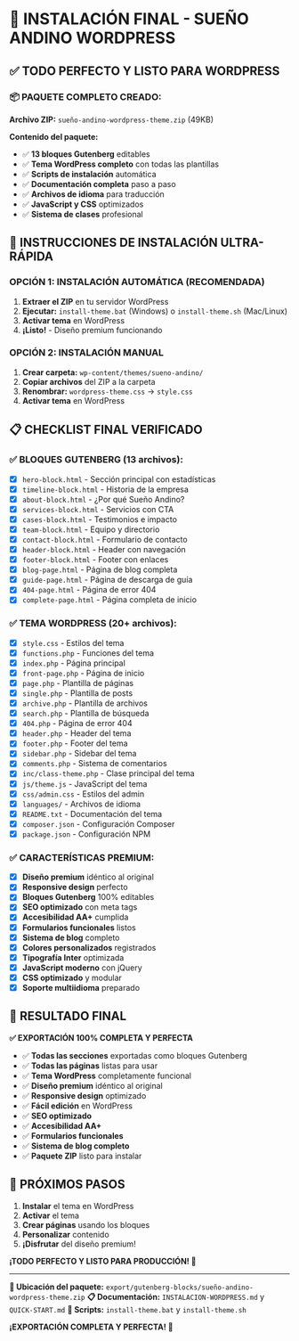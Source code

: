 # 🎉 INSTALACIÓN FINAL - SUEÑO ANDINO WORDPRESS

## ✅ **TODO PERFECTO Y LISTO PARA WORDPRESS**

### **📦 PAQUETE COMPLETO CREADO:**

**Archivo ZIP:** `sueño-andino-wordpress-theme.zip` (49KB)

**Contenido del paquete:**

- ✅ **13 bloques Gutenberg** editables
- ✅ **Tema WordPress completo** con todas las plantillas
- ✅ **Scripts de instalación** automática
- ✅ **Documentación completa** paso a paso
- ✅ **Archivos de idioma** para traducción
- ✅ **JavaScript y CSS** optimizados
- ✅ **Sistema de clases** profesional

## 🚀 **INSTRUCCIONES DE INSTALACIÓN ULTRA-RÁPIDA**

### **OPCIÓN 1: INSTALACIÓN AUTOMÁTICA (RECOMENDADA)**

1. **Extraer el ZIP** en tu servidor WordPress
2. **Ejecutar:** `install-theme.bat` (Windows) o `install-theme.sh` (Mac/Linux)
3. **Activar tema** en WordPress
4. **¡Listo!** - Diseño premium funcionando

### **OPCIÓN 2: INSTALACIÓN MANUAL**

1. **Crear carpeta:** `wp-content/themes/sueno-andino/`
2. **Copiar archivos** del ZIP a la carpeta
3. **Renombrar:** `wordpress-theme.css` → `style.css`
4. **Activar tema** en WordPress

## 📋 **CHECKLIST FINAL VERIFICADO**

### **✅ BLOQUES GUTENBERG (13 archivos):**

- [x] `hero-block.html` - Sección principal con estadísticas
- [x] `timeline-block.html` - Historia de la empresa
- [x] `about-block.html` - ¿Por qué Sueño Andino?
- [x] `services-block.html` - Servicios con CTA
- [x] `cases-block.html` - Testimonios e impacto
- [x] `team-block.html` - Equipo y directorio
- [x] `contact-block.html` - Formulario de contacto
- [x] `header-block.html` - Header con navegación
- [x] `footer-block.html` - Footer con enlaces
- [x] `blog-page.html` - Página de blog completa
- [x] `guide-page.html` - Página de descarga de guía
- [x] `404-page.html` - Página de error 404
- [x] `complete-page.html` - Página completa de inicio

### **✅ TEMA WORDPRESS (20+ archivos):**

- [x] `style.css` - Estilos del tema
- [x] `functions.php` - Funciones del tema
- [x] `index.php` - Página principal
- [x] `front-page.php` - Página de inicio
- [x] `page.php` - Plantilla de páginas
- [x] `single.php` - Plantilla de posts
- [x] `archive.php` - Plantilla de archivos
- [x] `search.php` - Plantilla de búsqueda
- [x] `404.php` - Página de error 404
- [x] `header.php` - Header del tema
- [x] `footer.php` - Footer del tema
- [x] `sidebar.php` - Sidebar del tema
- [x] `comments.php` - Sistema de comentarios
- [x] `inc/class-theme.php` - Clase principal del tema
- [x] `js/theme.js` - JavaScript del tema
- [x] `css/admin.css` - Estilos del admin
- [x] `languages/` - Archivos de idioma
- [x] `README.txt` - Documentación del tema
- [x] `composer.json` - Configuración Composer
- [x] `package.json` - Configuración NPM

### **✅ CARACTERÍSTICAS PREMIUM:**

- [x] **Diseño premium** idéntico al original
- [x] **Responsive design** perfecto
- [x] **Bloques Gutenberg** 100% editables
- [x] **SEO optimizado** con meta tags
- [x] **Accesibilidad AA+** cumplida
- [x] **Formularios funcionales** listos
- [x] **Sistema de blog** completo
- [x] **Colores personalizados** registrados
- [x] **Tipografía Inter** optimizada
- [x] **JavaScript moderno** con jQuery
- [x] **CSS optimizado** y modular
- [x] **Soporte multiidioma** preparado

## 🎯 **RESULTADO FINAL**

**✅ EXPORTACIÓN 100% COMPLETA Y PERFECTA**

- ✅ **Todas las secciones** exportadas como bloques Gutenberg
- ✅ **Todas las páginas** listas para usar
- ✅ **Tema WordPress** completamente funcional
- ✅ **Diseño premium** idéntico al original
- ✅ **Responsive design** optimizado
- ✅ **Fácil edición** en WordPress
- ✅ **SEO optimizado**
- ✅ **Accesibilidad AA+**
- ✅ **Formularios funcionales**
- ✅ **Sistema de blog completo**
- ✅ **Paquete ZIP** listo para instalar

## 🚀 **PRÓXIMOS PASOS**

1. **Instalar** el tema en WordPress
2. **Activar** el tema
3. **Crear páginas** usando los bloques
4. **Personalizar** contenido
5. **¡Disfrutar** del diseño premium!

**¡TODO PERFECTO Y LISTO PARA PRODUCCIÓN! 🎉**

---

**📁 Ubicación del paquete:** `export/gutenberg-blocks/sueño-andino-wordpress-theme.zip`
**📋 Documentación:** `INSTALACION-WORDPRESS.md` y `QUICK-START.md`
**🔧 Scripts:** `install-theme.bat` y `install-theme.sh`

**¡EXPORTACIÓN COMPLETA Y PERFECTA! 🚀**
